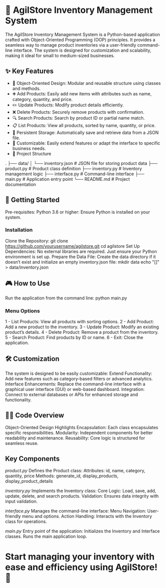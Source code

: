 # 🌟 AgilStore Inventory Management System

The AgilStore Inventory Management System is a Python-based application crafted with Object-Oriented Programming (OOP) principles. It provides a seamless way to manage product inventories via a user-friendly command-line interface. The system is designed for customization and scalability, making it ideal for small to medium-sized businesses.

## ✨ Key Features

- 🧩 Object-Oriented Design: Modular and reusable structure using classes and methods.
- ➕ Add Products: Easily add new items with attributes such as name, category, quantity, and price.
- ✏️ Update Products: Modify product details efficiently.
- ❌ Delete Products: Securely remove products with confirmation.
- 🔍 Search Products: Search by product ID or partial name match.
- 📋 List Products: View all products, sorted by name, quantity, or price.
- 💾 Persistent Storage: Automatically save and retrieve data from a JSON file.
- 🎨 Customizable: Easily extend features or adapt the interface to specific business needs.
- 📂 Project Structure

.
├── data/
│   └── inventory.json      # JSON file for storing product data
├── product.py              # Product class definition
├── inventory.py            # Inventory management logic
├── interface.py            # Command-line interface
├── main.py                 # Application entry point
└── README.md               # Project documentation

## 🚀 Getting Started

Pre-requisites:
Python 3.6 or higher: Ensure Python is installed on your system.

### Installation
Clone the Repository:
git clone https://github.com/yourusername/agilstore.git
cd agilstore
Set Up Dependencies:
No external libraries are required. Just ensure your Python environment is set up.
Prepare the Data File:
Create the data directory if it doesn’t exist and initialize an empty inventory.json file:
mkdir data
echo "[]" > data/inventory.json

## 🎮 How to Use
Run the application from the command line:
python main.py

### Menu Options
1 - List Products: View all products with sorting options.
2 - Add Product: Add a new product to the inventory.
3 - Update Product: Modify an existing product’s details.
4 - Delete Product: Remove a product from the inventory.
5 - Search Product: Find products by ID or name.
6 - Exit: Close the application.

## 🛠️ Customization
The system is designed to be easily customizable:
Extend Functionality: Add new features such as category-based filters or advanced analytics.
Interface Enhancements: Replace the command-line interface with a graphical user interface (GUI) or web-based dashboard.
Integration: Connect to external databases or APIs for enhanced storage and functionality.

## 🧑‍💻 Code Overview
Object-Oriented Design Highlights
Encapsulation: Each class encapsulates specific responsibilities.
Modularity: Independent components for better readability and maintenance.
Reusability: Core logic is structured for seamless reuse.

## Key Components

*product.py*
Defines the Product class:
Attributes: id, name, category, quantity, price
Methods: generate_id, display_products, display_product_details

*inventory.py*
Implements the Inventory class:
Core Logic: Load, save, add, update, delete, and search products.
Validation: Ensures data integrity with input validation.

*interface.py*
Manages the command-line interface:
Menu Navigation: User-friendly menu and options.
Action Handling: Interacts with the Inventory class for operations.

*main.py*
Entry point of the application:
Initializes the Inventory and Interface classes.
Runs the main application loop.

# Start managing your inventory with ease and efficiency using AgilStore! 🎉
